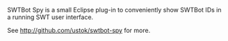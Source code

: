 SWTBot Spy is a small Eclipse plug-in to conveniently show SWTBot IDs in a running SWT user interface.

See http://github.com/ustok/swtbot-spy for more.
